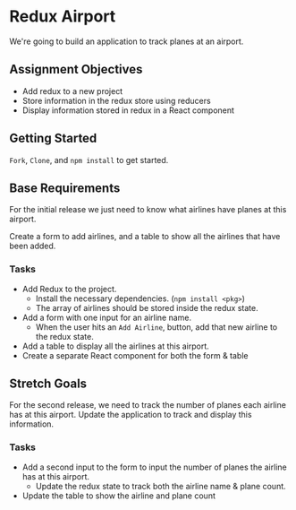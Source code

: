 # Redux Airport

We're going to build an application to track planes at an airport.

## Assignment Objectives

- Add redux to a new project
- Store information in the redux store using reducers
- Display information stored in redux in a React component

## Getting Started

`Fork`, `Clone`, and `npm install` to get started.

## Base Requirements

For the initial release we just need to know what airlines have planes at this airport.

Create a form to add airlines, and a table to show all the airlines that have been added.

### Tasks

- Add Redux to the project. 
  - Install the necessary dependencies. (`npm install <pkg>`)
  - The array of airlines should be stored inside the redux state.
- Add a form with one input for an airline name. 
  - When the user hits an `Add Airline`, button, add that new airline to the redux state.
- Add a table to display all the airlines at this airport.
- Create a separate React component for both the form & table

## Stretch Goals

For the second release, we need to track the number of planes each airline has at this airport. Update the application to track and display this information.

### Tasks

- Add a second input to the form to input the number of planes the airline has at this airport.
  - Update the redux state to track both the airline name & plane count.
- Update the table to show the airline and plane count
